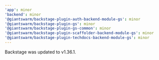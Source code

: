 ```yaml
---
'app': minor
'backend': minor
'@giantswarm/backstage-plugin-auth-backend-module-gs': minor
'@giantswarm/backstage-plugin-gs': minor
'@giantswarm/backstage-plugin-gs-common': minor
'@giantswarm/backstage-plugin-scaffolder-backend-module-gs': minor
'@giantswarm/backstage-plugin-techdocs-backend-module-gs': minor
---
```


Backstage was updated to v1.36.1.
